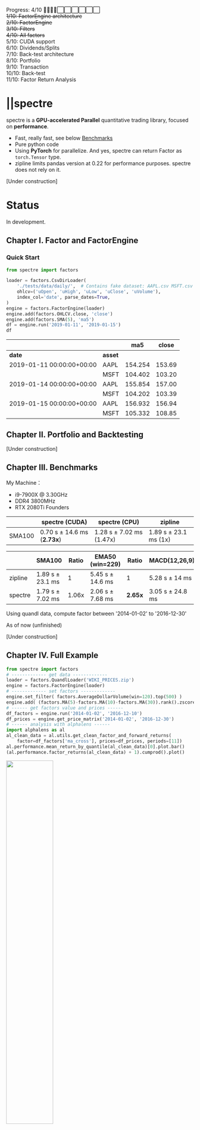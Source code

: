 
Progress: 4/10  🔳🔳🔳🔳⬜⬜⬜⬜⬜⬜\
~~1/10: FactorEngine architecture~~\
~~2/10: FactorEngine~~\
~~3/10: Filters~~\
~~4/10: All factors~~\
5/10: CUDA support\
6/10: Dividends/Splits\
7/10: Back-test architecture\
8/10: Portfolio\
9/10: Transaction\
10/10: Back-test\
11/10: Factor Return Analysis

# ||spectre

spectre is a **GPU-accelerated Parallel** quantitative trading library, focused on **performance**.

  * Fast, really fast, see below [Benchmarks](#Chapter-III.-Benchmarks)
  * Pure python code
  * Using **PyTorch** for parallelize. And yes, spectre can return Factor as `torch.Tensor` type.
  * zipline limits pandas version at 0.22 for performance purposes. spectre does not rely on it.

[Under construction]

# Status

In development.

## Chapter I. Factor and FactorEngine

### Quick Start
```python
from spectre import factors

loader = factors.CsvDirLoader(
    './tests/data/daily/',  # Contains fake dataset: AAPL.csv MSFT.csv
    ohlcv=('uOpen', 'uHigh', 'uLow', 'uClose', 'uVolume'),
    index_col='date', parse_dates=True,
)
engine = factors.FactorEngine(loader)
engine.add(factors.OHLCV.close, 'close')
engine.add(factors.SMA(5), 'ma5')
df = engine.run('2019-01-11', '2019-01-15')
df
```


|                         |         |        ma5|	 close|
|-------------------------|---------|-----------|---------|
|**date**                 |**asset**|           |	      |
|2019-01-11 00:00:00+00:00|     AAPL|    154.254|	153.69|
|                         |     MSFT|    104.402|	103.20|
|2019-01-14 00:00:00+00:00|     AAPL|    155.854|	157.00|
|                         |     MSFT|    104.202|	103.39|
|2019-01-15 00:00:00+00:00|     AAPL|    156.932|	156.94|
|                         |     MSFT|    105.332|	108.85|

## Chapter II. Portfolio and Backtesting

[Under construction]

## Chapter III. Benchmarks

My Machine：
- i9-7900X @ 3.30GHz
- DDR4 3800MHz
- RTX 2080Ti Founders

|                   |       spectre (CUDA)         |       spectre (CPU)          |       zipline         |
|-------------------|------------------------------|------------------------------|-----------------------|
|SMA100             | 0.70 s ± 14.6 ms (**2.73x**) | 1.28 s ± 7.02 ms (1.47x)     | 1.89 s ± 23.1 ms (1x) |


|         |      SMA100      | Ratio | EMA50 (win=229)  | Ratio   | MACD(12,26,9)    | Ratio   |
|---------|------------------|-------|------------------|---------|------------------|---------|
|zipline  | 1.89 s ± 23.1 ms |   1   | 5.45 s ± 14.6 ms |	  1   | 5.28 s ± 14 ms   |	   1   |
|spectre  | 1.79 s ± 7.02 ms | 1.06x | 2.06 s ± 7.68 ms |**2.65x**| 3.05 s ± 24.8 ms |**1.73x**|

Using quandl data, compute factor between '2014-01-02' to '2016-12-30'

As of now (unfinished)

[Under construction]

## Chapter IV. Full Example

```python
from spectre import factors
# ------------- get data -------------
loader = factors.QuandlLoader('WIKI_PRICES.zip')
engine = factors.FactorEngine(loader)
# ------------- set factors -------------
engine.set_filter( factors.AverageDollarVolume(win=120).top(500) )
engine.add( (factors.MA(5)-factors.MA(10)-factors.MA(30)).rank().zscore(), 'ma_cross' )
# ------ get factors value and prices ------
df_factors = engine.run('2014-01-02', '2016-12-10')
df_prices = engine.get_price_matrix('2014-01-02', '2016-12-30')
# ------ analysis with alphalens ------
import alphalens as al
al_clean_data = al.utils.get_clean_factor_and_forward_returns(
    factor=df_factors['ma_cross'], prices=df_prices, periods=[11])
al.performance.mean_return_by_quantile(al_clean_data)[0].plot.bar()
(al.performance.factor_returns(al_clean_data) + 1).cumprod().plot()
```

<img src="https://github.com/Heerozh/spectre/raw/media/quantile_return.png" width="50%" height="50%">
<img src="https://github.com/Heerozh/spectre/raw/media/cumprod_return.png" width="50%" height="50%">

[Under construction]

## Chapter V. API

### Factor lists

```python
# All technical factors passed comparison test with TA-Lib
Returns(inputs=[OHLCV.close])
LogReturns(inputs=[OHLCV.close])
SimpleMovingAverage = MA = SMA(win=5, inputs=[OHLCV.close])
VWAP(inputs=[OHLCV.close, OHLCV.volume])
ExponentialWeightedMovingAverage = EMA(win=5, inputs=[OHLCV.close])
AverageDollarVolume(win=5, inputs=[OHLCV.close, OHLCV.volume])
AnnualizedVolatility(win=20, inputs=[Returns(win=2), 252])
NormalizedBollingerBands = BBANDS(win=20, inputs=[OHLCV.close, 2])
MovingAverageConvergenceDivergenceSignal = MACD(12, 26, 9, inputs=[OHLCV.close])
TrueRange = TRANGE(inputs=[OHLCV.high, OHLCV.low, OHLCV.close])
RSI(win=14, inputs=[OHLCV.close])
FastStochasticOscillator = STOCHF(win=14, inputs=[OHLCV.high, OHLCV.low, OHLCV.close])

StandardDeviation = STDDEV(win=5, inputs=[OHLCV.close])
RollingHigh = MAX(win=5, inputs=[OHLCV.close])
RollingLow = MIN(win=5, inputs=[OHLCV.close])
```

### Factors Common Methods

```python
# Standardization
new_factor = factor.rank()
new_factor = factor.demean(groupby=dict)
new_factor = factor.zscore()

# Quick computation
new_factor = factor1 + factor1

# To filter (Comparison operator):
new_filter = factor1 < factor2
# Rank filter
new_filter = factor.top(n)
new_filter = factor.bottom(n)
```


------------
> *A spectre is haunting Market — the spectre of capitalism.*
